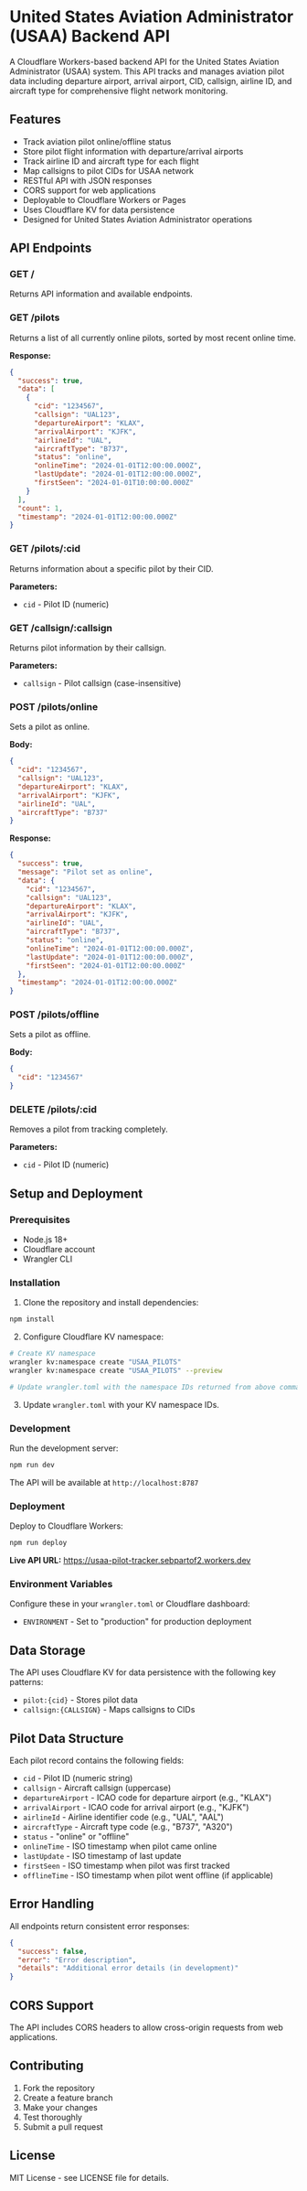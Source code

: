 # United States Aviation Administrator (USAA) Backend API

A Cloudflare Workers-based backend API for the United States Aviation Administrator (USAA) system. This API tracks and manages aviation pilot data including departure airport, arrival airport, CID, callsign, airline ID, and aircraft type for comprehensive flight network monitoring.

## Features

- Track aviation pilot online/offline status
- Store pilot flight information with departure/arrival airports
- Track airline ID and aircraft type for each flight
- Map callsigns to pilot CIDs for USAA network
- RESTful API with JSON responses
- CORS support for web applications
- Deployable to Cloudflare Workers or Pages
- Uses Cloudflare KV for data persistence
- Designed for United States Aviation Administrator operations

## API Endpoints

### GET /
Returns API information and available endpoints.

### GET /pilots
Returns a list of all currently online pilots, sorted by most recent online time.

**Response:**
```json
{
  "success": true,
  "data": [
    {
      "cid": "1234567",
      "callsign": "UAL123",
      "departureAirport": "KLAX",
      "arrivalAirport": "KJFK",
      "airlineId": "UAL",
      "aircraftType": "B737",
      "status": "online",
      "onlineTime": "2024-01-01T12:00:00.000Z",
      "lastUpdate": "2024-01-01T12:00:00.000Z",
      "firstSeen": "2024-01-01T10:00:00.000Z"
    }
  ],
  "count": 1,
  "timestamp": "2024-01-01T12:00:00.000Z"
}
```

### GET /pilots/:cid
Returns information about a specific pilot by their CID.

**Parameters:**
- `cid` - Pilot ID (numeric)

### GET /callsign/:callsign
Returns pilot information by their callsign.

**Parameters:**
- `callsign` - Pilot callsign (case-insensitive)

### POST /pilots/online
Sets a pilot as online.

**Body:**
```json
{
  "cid": "1234567",
  "callsign": "UAL123",
  "departureAirport": "KLAX",
  "arrivalAirport": "KJFK",
  "airlineId": "UAL",
  "aircraftType": "B737"
}
```

**Response:**
```json
{
  "success": true,
  "message": "Pilot set as online",
  "data": {
    "cid": "1234567",
    "callsign": "UAL123",
    "departureAirport": "KLAX",
    "arrivalAirport": "KJFK",
    "airlineId": "UAL",
    "aircraftType": "B737",
    "status": "online",
    "onlineTime": "2024-01-01T12:00:00.000Z",
    "lastUpdate": "2024-01-01T12:00:00.000Z",
    "firstSeen": "2024-01-01T12:00:00.000Z"
  },
  "timestamp": "2024-01-01T12:00:00.000Z"
}
```

### POST /pilots/offline
Sets a pilot as offline.

**Body:**
```json
{
  "cid": "1234567"
}
```

### DELETE /pilots/:cid
Removes a pilot from tracking completely.

**Parameters:**
- `cid` - Pilot ID (numeric)

## Setup and Deployment

### Prerequisites
- Node.js 18+
- Cloudflare account
- Wrangler CLI

### Installation

1. Clone the repository and install dependencies:
```bash
npm install
```

2. Configure Cloudflare KV namespace:
```bash
# Create KV namespace
wrangler kv:namespace create "USAA_PILOTS"
wrangler kv:namespace create "USAA_PILOTS" --preview

# Update wrangler.toml with the namespace IDs returned from above commands
```

3. Update `wrangler.toml` with your KV namespace IDs.

### Development

Run the development server:
```bash
npm run dev
```

The API will be available at `http://localhost:8787`

### Deployment

Deploy to Cloudflare Workers:
```bash
npm run deploy
```

**Live API URL:** https://usaa-pilot-tracker.sebpartof2.workers.dev

### Environment Variables

Configure these in your `wrangler.toml` or Cloudflare dashboard:
- `ENVIRONMENT` - Set to "production" for production deployment

## Data Storage

The API uses Cloudflare KV for data persistence with the following key patterns:

- `pilot:{cid}` - Stores pilot data
- `callsign:{CALLSIGN}` - Maps callsigns to CIDs

## Pilot Data Structure

Each pilot record contains the following fields:
- `cid` - Pilot ID (numeric string)
- `callsign` - Aircraft callsign (uppercase)
- `departureAirport` - ICAO code for departure airport (e.g., "KLAX")
- `arrivalAirport` - ICAO code for arrival airport (e.g., "KJFK")
- `airlineId` - Airline identifier code (e.g., "UAL", "AAL")
- `aircraftType` - Aircraft type code (e.g., "B737", "A320")
- `status` - "online" or "offline"
- `onlineTime` - ISO timestamp when pilot came online
- `lastUpdate` - ISO timestamp of last update
- `firstSeen` - ISO timestamp when pilot was first tracked
- `offlineTime` - ISO timestamp when pilot went offline (if applicable)

## Error Handling

All endpoints return consistent error responses:

```json
{
  "success": false,
  "error": "Error description",
  "details": "Additional error details (in development)"
}
```

## CORS Support

The API includes CORS headers to allow cross-origin requests from web applications.

## Contributing

1. Fork the repository
2. Create a feature branch
3. Make your changes
4. Test thoroughly
5. Submit a pull request

## License

MIT License - see LICENSE file for details.